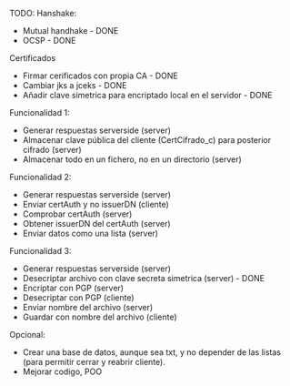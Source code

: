 TODO:
Hanshake:
* Mutual handhake - DONE
* OCSP - DONE

Certificados
* Firmar cerificados con propia CA - DONE
* Cambiar jks a jceks - DONE
* Añadir clave simetrica para encriptado local en el servidor - DONE

Funcionalidad 1:
* Generar respuestas serverside (server)
* Almacenar clave pública del cliente (CertCifrado_c) para posterior cifrado (server)
* Almacenar todo en un fichero, no en un directorio (server)

Funcionalidad 2:
* Generar respuestas serverside (server)
* Enviar certAuth y no issuerDN (cliente)
* Comprobar certAuth (server)
* Obtener issuerDN del certAuth (server)
* Enviar datos como una lista (server)

Funcionalidad 3:
* Generar respuestas serverside (server)
* Desecriptar archivo con clave secreta simetrica (server) - DONE
* Encriptar con PGP (server)
* Desecriptar con PGP (cliente)
* Enviar nombre del archivo (server)
* Guardar con nombre del archivo (cliente)

Opcional:
* Crear una base de datos, aunque sea txt, y no depender de las listas (para permitir cerrar y reabrir cliente).
* Mejorar codigo, POO
